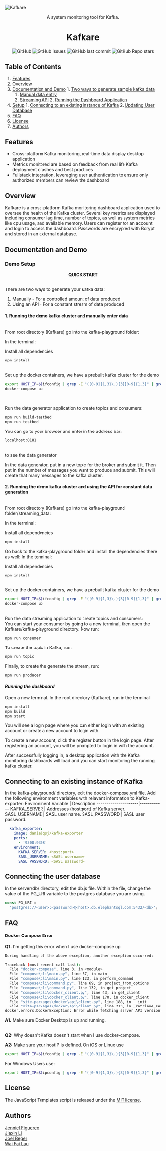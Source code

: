 ![Kafkare](./src/assets/KafKareLarge.png)

<div align="center">A system monitoring tool for Kafka.</div>

<div align="center">

<h1 align="center">
	<a>Kafkare</a>
</h1>

</div>

<p align="center">
  <img alt="GitHub" src="https://img.shields.io/github/license/oslabs-beta/KafKare">
  <img alt="GitHub issues" src="https://img.shields.io/github/issues-raw/oslabs-beta/KafKare?color=yellow">
  <img alt="GitHub last commit" src="https://img.shields.io/github/last-commit/oslabs-beta/KafKare?color=orange">
  <img alt="GitHub Repo stars" src="https://img.shields.io/github/stars/oslabs-beta/KafKare?style=social">  
</p>


## Table of Contents
  1. [Features](#Features)
  2. [Overview](#Overview)
  3. [Documentation and Demo](#Documentation-and-Demo)
    1. [Two ways to generate sample kafka data](#Documentation-and-Demo)
      1. [Manual data entry](#Running-the-demo-kafka-cluster-and-manually-enter-data)
      2. [Streaming API](#Running-the-demo-kafka-cluster-and-using-the-API-for-constant-data-generation)
    2. [Running the Dashboard Application](#Running-the-dashboard)
  4. [Setup](#Connecting-to-an-existing-instance-of-Kafka)
    1. [Connecting to an existing instance of Kafka](#Connecting-to-an-existing-instance-of-Kafka)
    2. [Updating User Database](#Connecting-the-user-database)
  5. [FAQ](#FAQ)
  6. [License](#License)
  7. [Authors](#Authors)

## Features

- Cross-platform Kafka monitoring, real-time data display desktop application
- Metrics monitored are based on feedback from real life Kafka deployment crashes and best practices
- Fullstack integration, leveraging user authentication to ensure only authorized members can review the dashboard

## Overview

Kafkare is a cross-platform Kafka monitoring dashboard application used to oversee the health of the Kafka cluster. 
Several key metrics are displayed including consumer lag time, number of topics, as well as system metrics like cpu usage, and available memory. 
Users can register for an account and login to access the dashboard. Passwords are encrypted with Bcrypt and stored in an external database. 

## Documentation and Demo


### Demo Setup

<div align="center"><strong>QUICK START</strong></div>
<br>

There are two ways to generate your Kafka data: 
1. Manually - For a controlled amount of data produced
2. Using an API - For a constant stream of data produced


#### 1. Running the demo kafka cluster and manually enter data
<br>
From root directory (Kafkare) go into the kafka-playground folder:

In the terminal:

Install all dependencies
<br>
```sh
npm install
```
<br>
Set up the docker containers, we have a prebuilt kafka cluster for the demo
<br>

```sh
export HOST_IP=$(ifconfig | grep -E "([0-9]{1,3}\.){3}[0-9]{1,3}" | grep -v 127.0.0.1 | awk '{ print $2 }' | cut -f2 -d: | head -n1)
docker-compose up
```

<br>

Run the data generator application to create topics and consumers:
<br>
```sh
npm run build-testbed
npm run testbed
```
You can go to your browser and enter in the address bar:
<br>
```sh
localhost:8181
```
<br>
to see the data generator

In the data generator, put in a new topic for the broker and submit it.
Then put in the number of messages you want to produce and submit. This will create that many messages to the kafka cluster.


#### 2. Running the demo kafka cluster and using the API for constant data generation
<br>
From root directory (Kafkare) go into the kafka-playground folder/streaming_data:

In the terminal:

Install all dependencies
<br>

```sh
npm install
```

Go back to the kafka-playground folder and install the dependencies there as well:
In the terminal:

Install all dependencies
<br>
```sh
npm install
```

<br>
Set up the docker containers, we have a prebuilt kafka cluster for the demo
<br>

```sh
export HOST_IP=$(ifconfig | grep -E "([0-9]{1,3}\.){3}[0-9]{1,3}" | grep -v 127.0.0.1 | awk '{ print $2 }' | cut -f2 -d: | head -n1)
docker-compose up
```

<br>
Run the data streaming application to create topics and consumers:

<br>
You can start your consumer by going to a new terminal, then open the Kafkare/kafka-playground directory. Now run: 

```sh
npm run consumer
```

To create the topic in Kafka, run:

```sh
npm run topic
```

Finally, to create the generate the stream, run:

```sh
npm run producer
```

#### __*Running the dashboard*__

Open a new terminal. 
In the root directory (Kafkare), run in the terminal
<br>

```sh
npm install
npm build
npm start
```

You will see a login page where you can either login with an existing account or create a new account to login with. 

  To create a new account, click the register button in the login page. After registering an account, you will be prompted to login in with the account. 

After successfully logging in, a desktop application with the Kafka monitoring dashboards will load and you can start monitoring the running kafka cluster. 

## Connecting to an existing instance of Kafka
In the kafka-playground/ directory, edit the docker-compose.yml file. Add the following environment variables with relavant information to Kafka-exporter:
Environment Variable | Description
---------------------|------------
KAFKA_SERVER | Addresses (host:port) of Kafka server.
SASL_USERNAME | SASL user name.
SASL_PASSWORD | SASL user password.

```yml
  kafka_exporter:
    image: danielqsj/kafka-exporter
    ports:
      - '9308:9308'
    environment: 
      KAFKA_SERVER: <host:port>
      SASL_USERNAME: <SASL username>
      SASL_PASSWORD: <SASL password>
```

## Connecting the user database
In the server/db/ directory, edit the db.js file. Within the file, change the value of the PG_URI variable to the postgres database you are using. 

```javascript
const PG_URI =
  'postgres://<user>:<password>@<host>.db.elephantsql.com:5432/<db>';
```

## FAQ
#### Docker Compose Error
**Q1.** I'm getting this error when I use docker-compose up

```sh
During handling of the above exception, another exception occurred:

Traceback (most recent call last):
  File "docker-compose", line 3, in <module>
  File "compose\cli\main.py", line 67, in main
  File "compose\cli\main.py", line 123, in perform_command
  File "compose\cli\command.py", line 69, in project_from_options
  File "compose\cli\command.py", line 132, in get_project
  File "compose\cli\docker_client.py", line 43, in get_client
  File "compose\cli\docker_client.py", line 170, in docker_client
  File "site-packages\docker\api\client.py", line 188, in __init__
  File "site-packages\docker\api\client.py", line 213, in _retrieve_server_version
docker.errors.DockerException: Error while fetching server API version: (2, 'CreateFile', 'The system cannot find the file specified.')
```

**A1.** Make sure Docker Desktop is up and running. 
<br>
</br>

**Q2:** Why doesn't Kafka doesn't start when I use docker-compose.

**A2:** Make sure your hostIP is defined. 
On iOS or Linux use:
```sh
export HOST_IP=$(ifconfig | grep -E "([0-9]{1,3}\.){3}[0-9]{1,3}" | grep -v 127.0.0.1 | awk '{ print $2 }' | cut -f2 -d: | head -n1)
```

For Windows Users use:
```sh
export HOST_IP=$(ipconfig | grep -E "([0-9]{1,3}\.){3}[0-9]{1,3}" | grep -v 127.0.0.1 | awk '{ print $14 }' | cut -f2 -d: | head -n1)
```

## License

The JavaScript Templates script is released under the
[MIT license](https://opensource.org/licenses/MIT).

## Authors

[Jenniel Figuereo](https://github.com/jfiguereo89)  
[Jiaxin Li](https://github.com/lijiaxingogo)  
[Joel Beger](https://github.com/jtbeger)  
[Wai Fai Lau](https://github.com/wlau8088/)